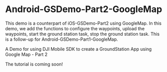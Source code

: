 # Android-GSDemo-Part2-GoogleMap
This demo is a counterpart of iOS-GSDemo-Part2 using GoogleMap. In this demo, we add the functions to configure the waypoints, upload the waypoints, start the ground station task, stop the ground station task. This is a follow-up for Android-GSDemo-Part1-GoogleMap.

A Demo for using DJI Mobile SDK to create a GroundStation App using Google Map - Part 2

The tutorial is coming soon!
